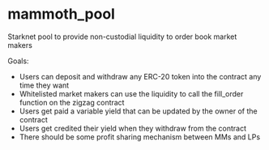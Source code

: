 # mammoth_pool
Starknet pool to provide non-custodial liquidity to order book market makers


Goals:

* Users can deposit and withdraw any ERC-20 token into the contract any time they want
* Whitelisted market makers can use the liquidity to call the fill_order function on the zigzag contract
* Users get paid a variable yield that can be updated by the owner of the contract
* Users get credited their yield when they withdraw from the contract
* There should be some profit sharing mechanism between MMs and LPs
